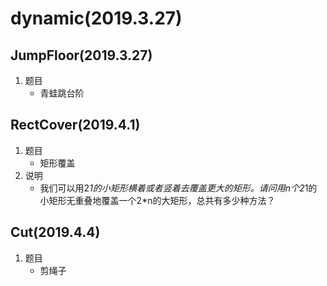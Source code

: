 # dynamic(2019.3.27)
## JumpFloor(2019.3.27)
1. 题目
    * 青蛙跳台阶

## RectCover(2019.4.1)
1. 题目
    * 矩形覆盖
2. 说明
    * 我们可以用2*1的小矩形横着或者竖着去覆盖更大的矩形。请问用n个2*1的小矩形无重叠地覆盖一个2*n的大矩形，总共有多少种方法？
    
## Cut(2019.4.4)
1. 题目
    * 剪绳子

